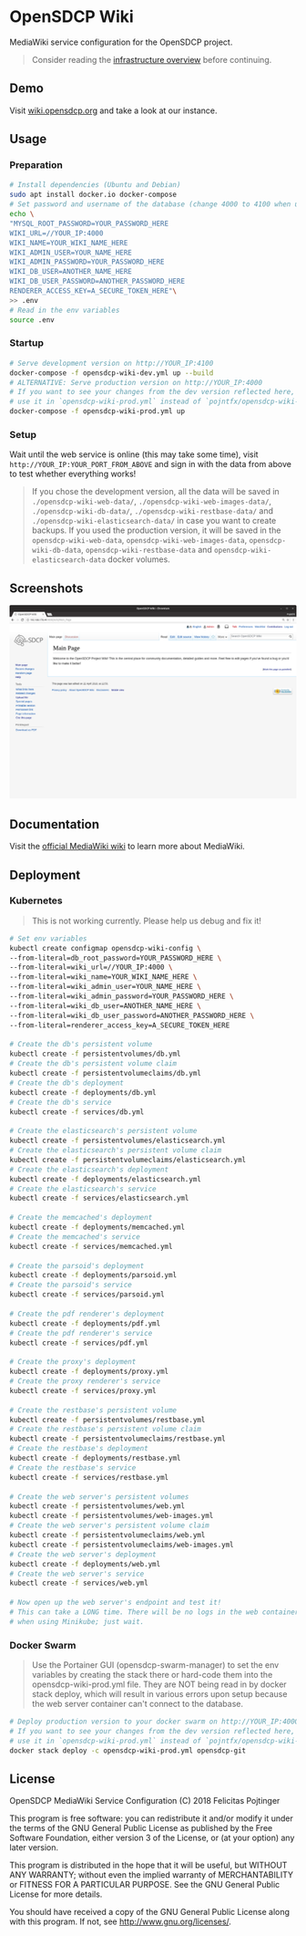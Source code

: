 # OpenSDCP Wiki

MediaWiki service configuration for the OpenSDCP project.

> Consider reading the [infrastructure overview](https://github.com/opensdcp/opensdcp-infrastructure#overview) before continuing.

## Demo

Visit [wiki.opensdcp.org](https://wiki.opensdcp.org/) and take a look at our instance.

## Usage

### Preparation

```bash
# Install dependencies (Ubuntu and Debian)
sudo apt install docker.io docker-compose
# Set password and username of the database (change 4000 to 4100 when using the development instance)
echo \
"MYSQL_ROOT_PASSWORD=YOUR_PASSWORD_HERE
WIKI_URL=//YOUR_IP:4000
WIKI_NAME=YOUR_WIKI_NAME_HERE
WIKI_ADMIN_USER=YOUR_NAME_HERE
WIKI_ADMIN_PASSWORD=YOUR_PASSWORD_HERE
WIKI_DB_USER=ANOTHER_NAME_HERE
WIKI_DB_USER_PASSWORD=ANOTHER_PASSWORD_HERE
RENDERER_ACCESS_KEY=A_SECURE_TOKEN_HERE"\
>> .env
# Read in the env variables
source .env
```

### Startup

```bash
# Serve development version on http://YOUR_IP:4100
docker-compose -f opensdcp-wiki-dev.yml up --build
# ALTERNATIVE: Serve production version on http://YOUR_IP:4000
# If you want to see your changes from the dev version reflected here, build a new image of the "web" container and
# use it in `opensdcp-wiki-prod.yml` instead of `pojntfx/opensdcp-wiki-web:latest`
docker-compose -f opensdcp-wiki-prod.yml up
```

### Setup

Wait until the web service is online (this may take some time), visit `http://YOUR_IP:YOUR_PORT_FROM_ABOVE` and sign in with the data from above to test whether everything works!

> If you chose the development version, all the data will be saved in `./opensdcp-wiki-web-data/`, `./opensdcp-wiki-web-images-data/`, `./opensdcp-wiki-db-data/`, `./opensdcp-wiki-restbase-data/` and `./opensdcp-wiki-elasticsearch-data/` in case you want to create backups. If you used the production version, it will be saved in the `opensdcp-wiki-web-data`, `opensdcp-wiki-web-images-data`, `opensdcp-wiki-db-data`, `opensdcp-wiki-restbase-data` and `opensdcp-wiki-elasticsearch-data` docker volumes.

## Screenshots

![Main page in MediaWiki instance](screenshots/mainpage.png)

## Documentation

Visit the [official MediaWiki wiki](https://www.mediawiki.org/wiki/MediaWiki) to learn more about MediaWiki.

## Deployment

### Kubernetes

> This is not working currently. Please help us debug and fix it!

```bash
# Set env variables
kubectl create configmap opensdcp-wiki-config \
--from-literal=db_root_password=YOUR_PASSWORD_HERE \
--from-literal=wiki_url=//YOUR_IP:4000 \
--from-literal=wiki_name=YOUR_WIKI_NAME_HERE \
--from-literal=wiki_admin_user=YOUR_NAME_HERE \
--from-literal=wiki_admin_password=YOUR_PASSWORD_HERE \
--from-literal=wiki_db_user=ANOTHER_NAME_HERE \
--from-literal=wiki_db_user_password=ANOTHER_PASSWORD_HERE \
--from-literal=renderer_access_key=A_SECURE_TOKEN_HERE

# Create the db's persistent volume
kubectl create -f persistentvolumes/db.yml
# Create the db's persistent volume claim
kubectl create -f persistentvolumeclaims/db.yml
# Create the db's deployment
kubectl create -f deployments/db.yml
# Create the db's service
kubectl create -f services/db.yml

# Create the elasticsearch's persistent volume
kubectl create -f persistentvolumes/elasticsearch.yml
# Create the elasticsearch's persistent volume claim
kubectl create -f persistentvolumeclaims/elasticsearch.yml
# Create the elasticsearch's deployment
kubectl create -f deployments/elasticsearch.yml
# Create the elasticsearch's service
kubectl create -f services/elasticsearch.yml

# Create the memcached's deployment
kubectl create -f deployments/memcached.yml
# Create the memcached's service
kubectl create -f services/memcached.yml

# Create the parsoid's deployment
kubectl create -f deployments/parsoid.yml
# Create the parsoid's service
kubectl create -f services/parsoid.yml

# Create the pdf renderer's deployment
kubectl create -f deployments/pdf.yml
# Create the pdf renderer's service
kubectl create -f services/pdf.yml

# Create the proxy's deployment
kubectl create -f deployments/proxy.yml
# Create the proxy renderer's service
kubectl create -f services/proxy.yml

# Create the restbase's persistent volume
kubectl create -f persistentvolumes/restbase.yml
# Create the restbase's persistent volume claim
kubectl create -f persistentvolumeclaims/restbase.yml
# Create the restbase's deployment
kubectl create -f deployments/restbase.yml
# Create the restbase's service
kubectl create -f services/restbase.yml

# Create the web server's persistent volumes
kubectl create -f persistentvolumes/web.yml
kubectl create -f persistentvolumes/web-images.yml
# Create the web server's persistent volume claim
kubectl create -f persistentvolumeclaims/web.yml
kubectl create -f persistentvolumeclaims/web-images.yml
# Create the web server's deployment
kubectl create -f deployments/web.yml
# Create the web server's service
kubectl create -f services/web.yml

# Now open up the web server's endpoint and test it!
# This can take a LONG time. There will be no logs in the web container at first, especially
# when using Minikube; just wait.
```

### Docker Swarm

> Use the Portainer GUI (opensdcp-swarm-manager) to set the env variables by creating the stack there or hard-code them into the opensdcp-wiki-prod.yml file. They are NOT being read in by docker stack deploy, which will result in various errors upon setup because the web server container can't connect to the database.

```bash
# Deploy production version to your docker swarm on http://YOUR_IP:4000
# If you want to see your changes from the dev version reflected here, build a new image of the "web" container and
# use it in `opensdcp-wiki-prod.yml` instead of `pojntfx/opensdcp-wiki-web:latest`
docker stack deploy -c opensdcp-wiki-prod.yml opensdcp-git
```

## License

OpenSDCP MediaWiki Service Configuration (C) 2018 Felicitas Pojtinger

This program is free software: you can redistribute it and/or modify
it under the terms of the GNU General Public License as published by
the Free Software Foundation, either version 3 of the License, or
(at your option) any later version.

This program is distributed in the hope that it will be useful,
but WITHOUT ANY WARRANTY; without even the implied warranty of
MERCHANTABILITY or FITNESS FOR A PARTICULAR PURPOSE. See the
GNU General Public License for more details.

You should have received a copy of the GNU General Public License
along with this program. If not, see <http://www.gnu.org/licenses/>.
